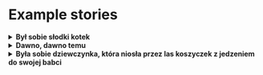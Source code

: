 # Example stories

<details>
  <summary><b>Był sobie słodki kotek</b></summary>
<br />
Był sobie słodki kotek. Miał on białą łapkę, a ona niebieską, biały kolor kapturka, niebieski kolor spodni i białe buty. Był tak piękny, że ktoś mógłby go kochać.

Pewnego dnia kotek poszedł do lasu i tam zobaczył małe drzewo. – Czy to jeszcze rośnie? – spytał. – Tak. – odpowiedziała mała małpa. – Czy jeszcze będzie zima? – spytał kotek. – Tak. – Czy mnie znowu zobaczycie? – spytał kotka. – Tak. Ja zawsze widzę małe dziatki. – odpowiedział małpa. Kotek poszedł dalej i zobaczył duże drzewo.

– Czy to już dorastało? – spytał i powiedziała mała malpka: – Tak. – Czy jeszcze było zimy? – spytał kocięta. – Tak. – Czy mnę ci pokażę? – zapytała mała małpka. – Tak, pokaż mnie. Kotek podszedł do małpy. – Nie chciałem jej mrugać, ale nie mógł się powstrzymać – powiedział kot. – Nie wiem, jak to nazywać – powiedziała małpka. – Pamiętam, że mnie mrugała. Kotek pobiegł do lasu. Zobaczył dużo drzew. – Czy te jeszcze rosły? – spytał mała małpko. – Tak. I jeszcze inne drzewa? – Tak. – powiedziała mała malpka. – I jeszcze zima? – spiedzili kocięta. – Tak. Kotek chciał wrócić do domu. – Czy wrócisz do domu? – spytał malutki kotek. – Tak. A ty? – Czy jutro będę tu? – spytał młody kotek. – Ty mnie pokażesz. Kotek wrócił do małpy, a ta mu pokazała się. – O, nie chciałem jej pokazać. – powiedział kotek. – Nie wiadomo, jak to nazykać – powiedziała malutka małpka. Kotek pobiegnął do lasu. Siedział na małym drzewie. – Czy rosły jeszcze? – spytał, a mała małpki powiedziała: – Tak. I inne drzewa? I jeszcze zimy? I jeszcze spodki? – Tak. Pewnego dniu kotek miał zostać ojcem. Wszyscy się z nim bawili. W końcu miał malutkiego kota. Był piękny, miał białą łapką, biały koloru kapturki, spodnie i białe butki. Był tak piśmiennym, że wszyscy go kochali. Pewnego razu koteczek poszedł do lasów. Siedział na dużym drzewie. Był tak piżmienny, że wszyscy się z nim pobawili. – Czy wciąż będzie zimno? – spytał ojciec kotka. – Nie wiam. – Czy już będzie dzieci? – spytał stary kotek. – O, tak. – Czy ty wiam pokażec? – zapytał stary koteczek. – Tak. Ojciec, pokażec malutkiego kotka. – Czy będzie wciąż zimno? – zapytały dzieci. – Nie wiami. – odpowiedziało dzieci. – Czy tu

</details>



<details>
  <summary><b>Dawno, dawno temu</b></summary>
<br />
Dawno, dawno temu, za górami i za lasami, żyła pewna biedna rodzina. Byli to bracia i siostry, a wraz z nimi mama i tata. Mieli oni niewielki dom, w którym żyli, ale było im mało na życie. Mama i tata pracowali codziennie, ale brakowało im niezbędnych rzeczy, takich jak zupa czy chleb. Mieli ona biedny dom, ale było im dość przyjemnie. Mieli ono dużo drzew i kwiatów, które rosły wokół ich domu. Mieli też dużo ziela, które można było zbierać i złóżć w koszyki. Mieli też małe ogrody, w których rosły grzyby i ziółki. Mieli także dużo ptaków, które często przyleciały do ich domu. Mama i tato byli szczęśliwi, choć było im mało, byli szczęściu za to, że mieli te wszystkie rzeczy.

Pewnego dnia, dzieci zaczęły zbierać ziółki. Zbierały ziółkę z lasu, z ogrodów i z ich własnych ogrodów. Zbierali też grzyby i jagody. Gromadzili różne ziółki, które mogły być używane do wielu rzeczy. Zbierali je z różnych miejsc, a następnie zbierali się w domu i zbierali różne ziółka i grzyby. Gdy zbierali różne rzeczyki, mama i tata często pomagali im. Mieli nie tylko różne ziółkę, ale także różne grzyby. Gromadzali różne zióła, które mogły by być używanych do wielu rzeczów. Gdy zbierały różne zióła i grzyby, mama i tato często pomagali. Nazwali swoje ziółka i jagody różnymi nazwami. Nazwali je nawzajem i zaczęli je sprzedawać. Sprzedawali je swoim sąsiadom i znajomym. Sprzedawali też je rówieśnikom i znajomym, a nawet turystom, którzy przebywali w okolicy. Sprzedawali różne zióło i grzyby, które mogły by stać się wielką sprzedażą. Sprzedawali różne grzyby i zioła, które mogły stać się wielką transakcją. Sprzedawali swoje zióła i grzechy różne grzyby, które miały stać się wielką operacją. Sprzedali swoje zióło i grzechy różnych grzyb i zióła, które miały stały stać się wielką inwestycja. Sprzedali swoje zioła i grzechy, różne grzyby oraz zióła, które byłyby wielką inwestycją. Sprzedaż ich ziół i grzybów była tak duża, że mogli sobie pozwolić na więcej dobrej jedzenia. Mieli więcej odżywiania i mogli sobie pożywać lepiej. Mieli większe posiłki i lepsze jedzenie. Mieli więce odżywiania dzięki sprzedaży swoich ziół i grzechów. Mieli więc większe posiłka i lepsze jedzenie dzięki sprzedawaniu swoich ziół, grzybów i ziół. Sprzedawali więcej odżywiań i mieli lepsze jedzenie dzięki sprzątaniu swoich ziółów, grzechów i ziół, które stały się wielką transakcyją. Mieli więcej odmian odżywiania, więcej posiłków i lepsze jedzenia dzięki sprzątaczce swoich ziół.
</details>



<details>
  <summary><b>Była sobie dziewczynka, która niosła przez las koszyczek z jedzeniem do swojej babci</b></summary>
<br />
Była sobie dziewczynka, która niosła przez las koszyczek z jedzeniem do swojej babci. Gdy zbliżyła się do ich domu, usłyszała głos babci, która mówiła:

Anielko! Anielko! Zawsze taka długa!
Dziewczynka, nie chcąc się zrazić babci, zaczął ją tak szybko rozgrzynać, że koszyczek zniknął z oczu.

Gdy podeszła pod dom, spostrzegła, że jest on obustronnie zawalony. Wtedy zrozumiała, że babcia ją oszukała.

Wstałszy rankiem, poszła do babci i powiedziała:

Nie jesteś taka długa, jak mi mówiono w nocy.
Babcia, która była czarownicą, zrozumiała, jak jej dziewczynka złamała jej słodycz i strasznie się zazrębiła.

Weź to napojenie i pozwoliłabym ci spać, a nie mówiłabym ci takich okropności, bo ja cię ukaram! - rzekła, wygarzała dziewczynce kawałek i poprowadziła do łóżka.
Dziewica poszła spać, ale nie spało. Wiedziała, że czarownica jest jej kuzynką i że w nocy ją złamaną będzie prosić o napojenie. Spotkała się z innymi dziećmi i powiedziała im, co się stało, a że były jej przyjacielem, postanowiły ją obronić.

Noc po całym dniu spaliły się na brzegu lasu i czekały, aż czarownica przyszła do nich. Kiedy ją spostrzegły, obudzili dzieci, przyłożyły do niej lampki i zapaliły je. Czarownica, która była ognistą czarownicą i nie mogła się unieszyć od bólu, którą wywołała dziewczynce, rozkrzyknęła i zaczęła się wypędzać. Wtem przybył strażnik i spytał, co się stało. Dzieci opowiedziały mu, co czarownica robiła, a kiedy usłyszał, że ją złamanym obudziła, rzekł:

Niechaj cię Bóg błogosławi! - i poszedł do domu.
Dziedzice czarownicy, kiedy zobaczyli strażnika, uciekli, a dziewica i inne dzieci popali wszystkie lampki, aby strażnik nie mógł ich zobaczyć. Czarownica wpadła na noclegnike, a kiedy się obudziła, była na morzu.

Wszyscy dzieci postanowiły cię ukaratć - rzekła. - Wcześniej wypędziłyśmy cię z lasu, strażnik spytał, co ci się stało, a kiedy słyszał, co ci się stalo, wziął cię na ręce i poprowadził do domu.
Wszysciście jesteście moje dzieci i bardzo was kocham - rzekła.
Poczuła, że jej moc zaczyna się osłabiać, a gdy strażnik usłyszał:

Wypij mi coś, bo mam gorączkę, postanowił ją ułożyć do łóżka. Wtedy zaczęła płakać i powtarzała:

Nie chcecie was zostać moimi dziećmi? Nie chcecie się na mnie obrzydlić?

Nie - rzekły dzieci.

Więc to będzie was nawet potwornie obrzydliło! - krzyknęła
</details>
